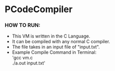 # PCodeCompiler

### HOW TO RUN: 
* This VM is written in the C Language. 
* It can be compiled with any normal C compiler. 
* The file takes in an input file of "input.txt". 
* Example Compile Command in Terminal:  
'gcc vm.c  
./a.out input.txt'


 
